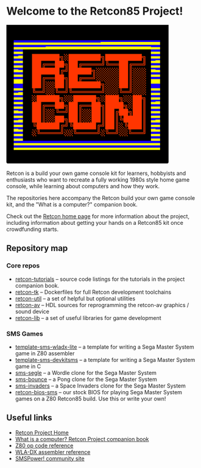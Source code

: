 # Welcome to the Retcon85 Project!

![Retcon Splash Screen](https://github.com/retcon85/.github/blob/main/bios_splash.png?raw=true)

Retcon is a build your own game console kit for learners, hobbyists and enthusiasts who want to recreate a fully working 1980s style home game console, while learning about computers and how they work.

The repositories here accompany the Retcon build your own game console kit, and the "What is a computer?" companion book.

Check out the [Retcon home page](https://www.undeveloper.com/retcon) for more information about the project, including information about getting your hands on a Retcon85 kit once crowdfunding starts.

## Repository map

### Core repos

- [retcon-tutorials](https://github.com/retcon85/retcon-tutorials) – source code listings for the tutorials in the project companion book.
- [retcon-tk](https://github.com/retcon85/retcon-tk) – Dockerfiles for full Retcon development toolchains
- [retcon-util](https://github.com/retcon85/retcon-util) – a set of helpful but optional utilities
- [retcon-av](https://github.com/retcon85/retcon-av) – HDL sources for reprogramming the retcon-av graphics / sound device
- [retcon-lib](https://github.com/retcon85/retcon-lib) – a set of useful libraries for game development

### SMS Games

- [template-sms-wladx-lite](https://github.com/retcon85/template-sms-wladx-lite) – a template for writing a Sega Master System game in Z80 assembler
- [template-sms-devkitsms](https://github.com/retcon85/template-sms-devkitsms) – a template for writing a Sega Master System game in C
- [sms-segle](https://github.com/retcon85/sms-segle) – a Wordle clone for the Sega Master System
- [sms-bounce](https://github.com/retcon85/sms-bounce) – a Pong clone for the Sega Master System
- [sms-invaders](https://github.com/retcon85/sms-invaders) – a Space Invaders clone for the Sega Master System
- [retcon-bios-sms](https://github.com/retcon85/retcon-bios-sms) – our stock BIOS for playing Sega Master System games on a Z80 Retcon85 build. Use this or write your own!

## Useful links

- [Retcon Project Home](https://www.undeveloper.com/retcon)
- [What is a computer? Retcon Project companion book](https://www.undeveloper.com/retcon/retcon85-book)
- [Z80 op code reference](https://jnz.dk/z80/opref.html)
- [WLA-DX assembler reference](https://wla-dx.readthedocs.io/en/latest/index.html)
- [SMSPower! community site](https://www.smspower.org)
